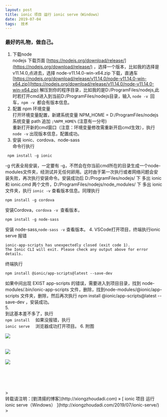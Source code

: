 ```yaml
---
layout: post  
title: ionic 项目 运行 ionic serve（Windows） 
date: 2019-07-04  
tags:  技术
---
```

### 最好的礼物，做自己。  
 
1. 下载node  
nodejs 下载页面 [https://nodejs.org/download/release/](https://nodejs.org/download/release/) ，选择一个版本，比如我的选择是 v11.14.0,点进去，选择 node-v11.14.0-win-x64.zip 下载，直通车[https://nodejs.org/download/release/v11.14.0/node-v11.14.0-win-x64.zip](https://nodejs.org/download/release/v11.14.0/node-v11.14.0-win-x64.zip) 
解压到你的程序目录，比如我的是D:/ProgramFiles/nodejs,此时若打开cmd进入到当前D:/ProgramFiles/nodejs目录，输入
```node -v ```回车，```npm -v ```都会有版本信息。
2. 配置 npm 环境变量  
打开环境变量配置，新建系统变量 NPM_HOME =  D:/ProgramFiles/nodejs  
系统变量 path 追加 ``` ;%NPM_HOME% ``` (注意有一分号)  
重新打开新的cmd窗口（注意：环境变量修改需重新开启cmd生效），执行 ```node -v``` 出现版本信息，配置成功。  
3. 安装 ionic、cordova、node-sass   
命令行执行 
```
 npm install -g ionic  
```
-g 代表全局安装，一定要有 -g，不然会在你当前cmd所在的目录生成一个node-modules文件夹，经测试并无任何卵用。这时由于第一次执行或者网络问题会安装失败，再次执行安装命令。安装成功后 D:/ProgramFiles/nodejs/ 下 多出 ionic 和 ionic.cmd 两个文件，D:/ProgramFiles/nodejs/node_modules/ 下 多出 ionic 文件夹，执行 ```ionic -v``` 查看版本信息。同理执行
``` 
npm install -g cordova 
```
安装Cordova，```cordova -v ```查看版本，
```
npm install -g node-sass 
```
安装 node-sass,```node-sass -v``` 查看版本。
4. VSCode打开项目，终端执行ionic serve 报错    
```
ionic-app-scripts has unexpectedly closed (exit code 1).  
The Ionic CLI will exit. Please check any output above for error details.  
```
终端执行 
```
npm install @ionic/app-scripts@latest --save-dev  
```
如果中间出现 EXIST app-scripts 的错误，需要进入到项目目录，找到 node-modules/.bin/ionic-app-scripts 文件，删除，找到node-modules/@ionic/app-scripts 文件夹，删除，然后再次执行 npm install @ionic/app-scripts@latest --save-dev ，安装成功。  
5.    
到这基本差不多了，执行  
```npm install  ```
如果没报错，执行   
```ionic serve  ```
浏览器成功打开项目。
6. 附图  

![](/images/posts/ionicserve/downloadnodejs.png)   
<br/> 
<br/> 
![](/images/posts/ionicserve/2.png) 
<br/> 
<br/> 
![](/images/posts/ionicserve/3.png) 



<br/> 
<br/> 
<br/> 
<br/> 
> <br/> 
转载请注明：[劉清揚的博客](http://xiongzhoudadi.com) » [ ionic 项目 运行 ionic serve（Windows） ](http://xiongzhoudadi.com/2019/07/ionic-serve/)  
> <br/>